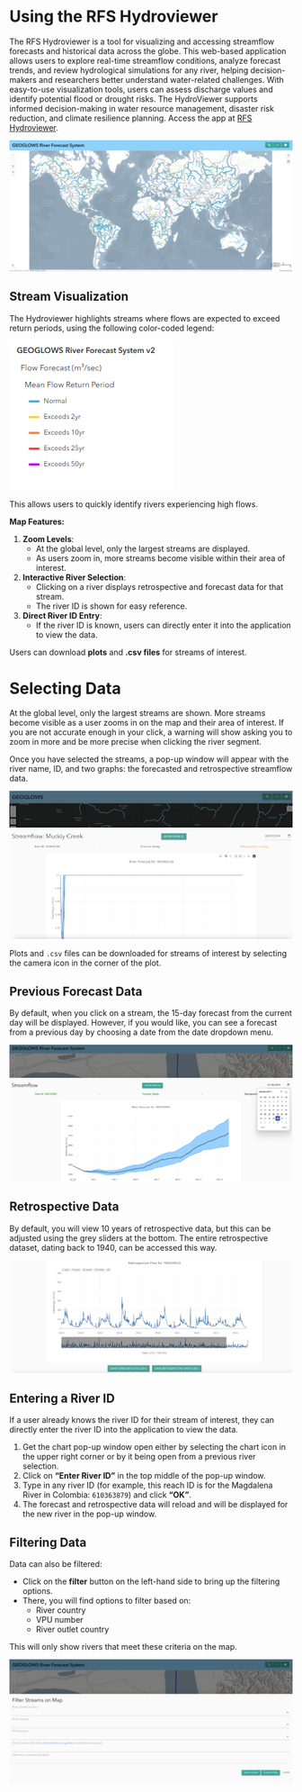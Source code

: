 # Using the RFS Hydroviewer

The RFS Hydroviewer is a tool for visualizing and accessing streamflow forecasts and historical data across the globe. This web-based application
allows users to explore real-time streamflow conditions, analyze forecast trends, and review hydrological simulations for any river, helping
decision-makers and researchers better understand water-related challenges. With easy-to-use visualization tools, users can assess discharge values
and identify potential flood or drought risks. The HydroViewer supports informed decision-making in water resource management, disaster risk
reduction, and climate resilience planning. Access the app at [RFS Hydroviewer](https://hydroviewer.geoglows.org/).

![Hydroviewer](../../static/images/hydroviewer.png)

## Stream Visualization

The Hydroviewer highlights streams where flows are expected to exceed return periods, using the following color-coded legend:

![Legend for Return Periods](../../static/images/river-legend.png)

This allows users to quickly identify rivers experiencing high flows.

**Map Features:**

1. **Zoom Levels**:
    - At the global level, only the largest streams are displayed.
    - As users zoom in, more streams become visible within their area of interest.
2. **Interactive River Selection**:
    - Clicking on a river displays retrospective and forecast data for that stream.
    - The river ID is shown for easy reference.
3. **Direct River ID Entry**:
    - If the river ID is known, users can directly enter it into the application to view the data.

Users can download **plots** and **.csv files** for streams of interest.

# Selecting Data

At the global level, only the largest streams are shown. More streams become visible as a user zooms in on the map and their area of interest. If you
are not accurate enough in your click, a warning will show asking you to zoom in more and be more precise when clicking the river segment.

Once you have selected the streams, a pop-up window will appear with the river name, ID, and two graphs: the forecasted and retrospective streamflow
data.

![loaded-datat](../../static/images/loaded-graph.png)

Plots and `.csv` files can be downloaded for streams of interest by selecting the camera icon in the corner of the plot.

## Previous Forecast Data

By default, when you click on a stream, the 15-day forecast from the current day will be displayed. However, if you would like, you can see a forecast
from a previous day by choosing a date from the date dropdown menu.

![calendar](../../static/images/calendar-forecast.png)

## Retrospective Data

By default, you will view 10 years of retrospective data, but this can be adjusted using the grey sliders at the bottom. The entire retrospective
dataset, dating back to 1940, can be accessed this way.

![Retrospective Data](../../static/images/retrospective-variable.png)

## Entering a River ID

If a user already knows the river ID for their stream of interest, they can directly enter the river ID into the application to view the data.

1. Get the chart pop-up window open either by selecting the chart icon in the upper right corner or by it being open from a previous river selection.
2. Click on **“Enter River ID”** in the top middle of the pop-up window.
3. Type in any river ID (for example, this reach ID is for the Magdalena River in Colombia: `610363879`) and click **“OK”**.
4. The forecast and retrospective data will reload and will be displayed for the new river in the pop-up window.

## Filtering Data

Data can also be filtered:

- Click on the **filter** button on the left-hand side to bring up the filtering options.
- There, you will find options to filter based on:
    - River country
    - VPU number
    - River outlet country

This will only show rivers that meet these criteria on the map.

![filter](../../static/images/filtered-streams.png)
